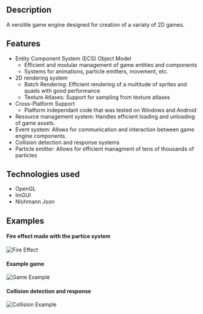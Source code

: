 ## Description
A versitile game engine designed for creation of a variaty of 2D games.
## Features
- Entity Component System (ECS) Object Model
  - Efficient and modular management of game entities and components
  - Systems for animations, particle emitters, movement, etc.
- 2D rendering system
  - Batch Rendering: Efficient rendering of a multitude of sprites and quads with good performance
  - Texture Atlases: Support for sampling from texture atlases
- Cross-Platform Support
  - Platform independant code that was tested on Windows and Android
- Resource management system: Handles efficient loading and unloading of game assets.
- Event system: Allows for communication and interaction between game engine components.
- Collision detection and response systems
- Particle emitter: Allows for efficient managment of tens of thousands of particles
## Technologies used
- OpenGL
- ImGUI
- Nlohmann Json
## Examples
#### Fire effect made with the partice system
![Fire Effect](FireEffect.gif)
#### Example game
![Game Example](GameExample.gif)
#### Collision detection and response
![Collision Example](CollisionExample.gif)
